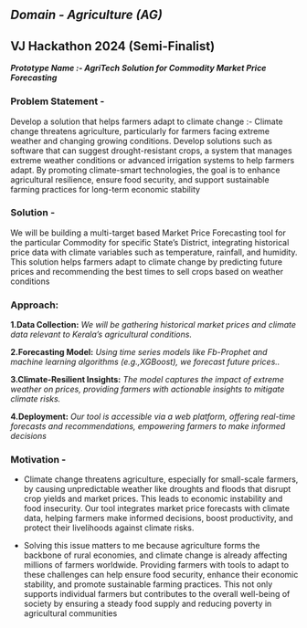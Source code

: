 ## ***Domain - Agriculture (AG)***

## **VJ Hackathon 2024 (Semi-Finalist)** 

***Prototype Name :- AgriTech Solution for Commodity Market Price Forecasting***

### **Problem Statement -** 
Develop a solution that helps farmers adapt to climate change :-   Climate change threatens agriculture, particularly for farmers facing extreme weather and changing growing conditions. Develop solutions such as software that can suggest drought-resistant crops, a system that manages extreme weather conditions or advanced irrigation systems to help farmers adapt. By promoting climate-smart technologies, the goal is to enhance agricultural resilience, ensure food security, and support sustainable farming practices for long-term economic stability

### **Solution -**
We will be building a multi-target based Market Price Forecasting tool for the particular Commodity for specific State’s District, integrating historical price data with climate variables such as temperature, rainfall, and humidity. This solution helps farmers adapt to climate change by predicting future prices and recommending the best times to sell crops based on weather conditions

### **Approach:**
 **1.Data Collection:** *We will be gathering  historical market prices and climate data relevant to Kerala’s agricultural conditions.*
 
 **2.Forecasting Model:** *Using time series models like Fb-Prophet and machine learning algorithms (e.g.,XGBoost), we forecast future prices..*
 
 **3.Climate-Resilient Insights:** *The model captures the impact of extreme weather on prices, providing farmers with actionable insights to mitigate climate risks.*
 
 **4.Deployment:** *Our tool is accessible via a web platform, offering real-time forecasts and recommendations, empowering farmers to make informed decisions*

 ### **Motivation -**

  *  Climate change threatens agriculture, especially for small-scale farmers, by causing unpredictable weather like droughts and floods that disrupt crop yields and market prices. This leads to economic instability and food insecurity. Our tool integrates market price forecasts with climate data, helping farmers make informed decisions, boost productivity, and protect their livelihoods against climate risks.

    
 *  Solving this issue matters to me because agriculture forms the backbone of rural economies, and climate change is already affecting millions of farmers worldwide. Providing farmers with tools to adapt to these challenges can help ensure food security, enhance their economic stability, and promote sustainable farming practices. This not only supports individual farmers but contributes to the overall well-being of society by ensuring a steady food supply and reducing poverty in agricultural communities 
